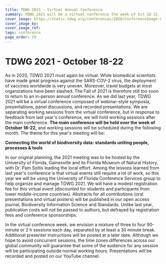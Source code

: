 ```yaml
---
title: TDWG 2021 - Virtual Annual Conference
summary: TDWG 2021 will be a virtual conference the week of Oct 18-22. Working sessions for interest and task groups will follow in November.
cover_image: https://static.tdwg.org/conferences/2020/ConferenceImage-CR.jpg
cover_image_by: 
cover_image_ref: 
tags: conference
page_order: 29
---
```

# TDWG 2021 - October 18-22 

As in 2020, TDWG 2021 must again be virtual. While biomedical scientists have made great progress against the SARS-COV-2 virus, the deployment of vaccines worldwide is very uneven.  Moreover, travel budgets at most organizations have been slashed. The Fall of 2021 is therefore still too soon to return to an in-person annual conference.  As we did last year, TDWG 2021 will be a virtual conference composed of webinar-style symposia, presentations, panel discussions, and recorded presentations. We are separating working sessions from the virtual conference, but in response to feedback from last year's conference, we will hold working sessions after the main conference. **The main conference will be held over the week of October 18-22,** and working sessions will be scheduled during the following month. The theme for this year's meeting will be:

**Connecting the world of biodiversity data: standards uniting people, processes & tools**

In our original planning, the 2021 meeting was to be hosted by the University of Florida, Gainesville and its Florida Museum of Natural History, with Dr. Pam Soltis leading the local effort. Among the lessons learned from last year's conference is that virtual events still require a lot of work, so this year we will be using the University of Florida Conference Services group to help organize and manage TDWG 2021. We will have a modest registration fee for this virtual event (discounted for students and participants from lower middle-income countries).  Abstracts for all contributions (oral presentations and virtual posters) will be published in our open access journal, Biodiversity Information Science and Standards.  Unlike last year, publication costs will _not_ be passed to authors, but defrayed by registration fees and conference sponsorships. 

In the virtual conference week, we envision a mixture of three to four 90-minute or 2 h sessions each day, separated by at least a 30 minute break. Additional presenter instructions will be posted at a later date. Although we hope to avoid concurrent sessions, the time zones differences across our global community will guarantee that some of the audience for any session will be participating outside normal working hours. Presentations will be recorded and posted on our YouTube channel.

